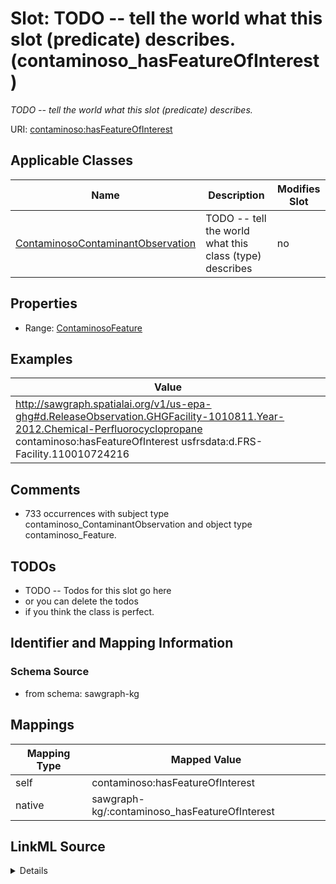 

# Slot: TODO -- tell the world what this slot (predicate) describes. (contaminoso_hasFeatureOfInterest)


_TODO -- tell the world what this slot (predicate) describes._





URI: [contaminoso:hasFeatureOfInterest](http://sawgraph.spatialai.org/v1/contaminoso#hasFeatureOfInterest)



<!-- no inheritance hierarchy -->





## Applicable Classes

| Name | Description | Modifies Slot |
| --- | --- | --- |
| [ContaminosoContaminantObservation](../classes/ContaminosoContaminantObservation.md) | TODO -- tell the world what this class (type) describes |  no  |







## Properties

* Range: [ContaminosoFeature](../classes/ContaminosoFeature.md)






## Examples

| Value |
| --- |
| http://sawgraph.spatialai.org/v1/us-epa-ghg#d.ReleaseObservation.GHGFacility-1010811.Year-2012.Chemical-Perfluorocyclopropane contaminoso:hasFeatureOfInterest usfrsdata:d.FRS-Facility.110010724216 |

## Comments

* 733 occurrences with subject type contaminoso_ContaminantObservation and object type contaminoso_Feature.

## TODOs

* TODO -- Todos for this slot go here
* or you can delete the todos
* if you think the class is perfect.

## Identifier and Mapping Information







### Schema Source


* from schema: sawgraph-kg




## Mappings

| Mapping Type | Mapped Value |
| ---  | ---  |
| self | contaminoso:hasFeatureOfInterest |
| native | sawgraph-kg/:contaminoso_hasFeatureOfInterest |




## LinkML Source

<details>
```yaml
name: contaminoso_hasFeatureOfInterest
description: TODO -- tell the world what this slot (predicate) describes.
title: TODO -- tell the world what this slot (predicate) describes.
todos:
- TODO -- Todos for this slot go here
- or you can delete the todos
- if you think the class is perfect.
comments:
- 733 occurrences with subject type contaminoso_ContaminantObservation and object
  type contaminoso_Feature.
examples:
- value: http://sawgraph.spatialai.org/v1/us-epa-ghg#d.ReleaseObservation.GHGFacility-1010811.Year-2012.Chemical-Perfluorocyclopropane
    contaminoso:hasFeatureOfInterest usfrsdata:d.FRS-Facility.110010724216
from_schema: sawgraph-kg
rank: 1000
slot_uri: contaminoso:hasFeatureOfInterest
alias: contaminoso_hasFeatureOfInterest
domain_of:
- contaminoso_ContaminantObservation
range: contaminoso_Feature

```
</details>